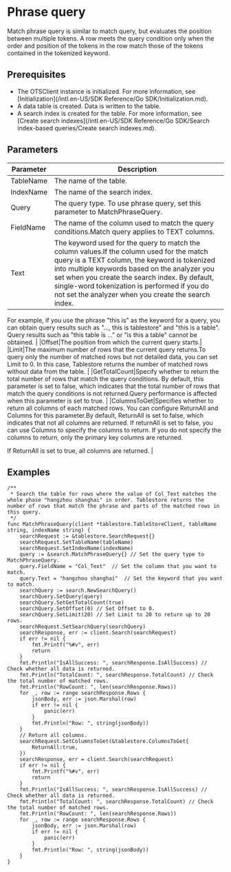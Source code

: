 # Phrase query

Match phrase query is similar to match query, but evaluates the position between multiple tokens. A row meets the query condition only when the order and position of the tokens in the row match those of the tokens contained in the tokenized keyword.

## Prerequisites

-   The OTSClient instance is initialized. For more information, see [Initialization](/intl.en-US/SDK Reference/Go SDK/Initialization.md).
-   A data table is created. Data is written to the table.
-   A search index is created for the table. For more information, see [Create search indexes](/intl.en-US/SDK Reference/Go SDK/Search index-based queries/Create search indexes.md).

## Parameters

|Parameter|Description|
|---------|-----------|
|TableName|The name of the table.|
|IndexName|The name of the search index.|
|Query|The query type. To use phrase query, set this parameter to MatchPhraseQuery.|
|FieldName|The name of the column used to match the query conditions.Match query applies to TEXT columns. |
|Text|The keyword used for the query to match the column values.If the column used for the match query is a TEXT column, the keyword is tokenized into multiple keywords based on the analyzer you set when you create the search index. By default, single-word tokenization is performed if you do not set the analyzer when you create the search index.

For example, if you use the phrase "this is" as the keyword for a query, you can obtain query results such as "..., this is tablestore" and "this is a table". Query results such as "this table is ..." or "is this a table" cannot be obtained. |
|Offset|The position from which the current query starts.|
|Limit|The maximum number of rows that the current query returns.To query only the number of matched rows but not detailed data, you can set Limit to 0. In this case, Tablestore returns the number of matched rows without data from the table. |
|GetTotalCount|Specify whether to return the total number of rows that match the query conditions. By default, this parameter is set to false, which indicates that the total number of rows that match the query conditions is not returned.Query performance is affected when this parameter is set to true. |
|ColumnsToGet|Specifies whether to return all columns of each matched rows. You can configure ReturnAll and Columns for this parameter.By default, ReturnAll is set to false, which indicates that not all columns are returned. If returnAll is set to false, you can use Columns to specify the columns to return. If you do not specify the columns to return, only the primary key columns are returned.

If ReturnAll is set to true, all columns are returned. |

## Examples

```
/**
 * Search the table for rows where the value of Col_Text matches the whole phase "hangzhou shanghai" in order. Tablestore returns the number of rows that match the phrase and parts of the matched rows in this query.
 */
func MatchPhraseQuery(client *tablestore.TableStoreClient, tableName string, indexName string) {
    searchRequest := &tablestore.SearchRequest{}
    searchRequest.SetTableName(tableName)
    searchRequest.SetIndexName(indexName)
    query := &search.MatchPhraseQuery{} // Set the query type to MatchPhraseQuery.
    query.FieldName = "Col_Text"  // Set the column that you want to match.
    query.Text = "hangzhou shanghai"  // Set the keyword that you want to match.
    searchQuery := search.NewSearchQuery()
    searchQuery.SetQuery(query)
    searchQuery.SetGetTotalCount(true) 
    searchQuery.SetOffset(0) // Set Offset to 0.
    searchQuery.SetLimit(20) // Set Limit to 20 to return up to 20 rows.
    searchRequest.SetSearchQuery(searchQuery)
    searchResponse, err := client.Search(searchRequest)
    if err != nil {
        fmt.Printf("%#v", err)
        return
    }
    fmt.Println("IsAllSuccess: ", searchResponse.IsAllSuccess) // Check whether all data is returned.
    fmt.Println("TotalCount: ", searchResponse.TotalCount) // Check the total number of matched rows.
    fmt.Println("RowCount: ", len(searchResponse.Rows))
    for _, row := range searchResponse.Rows {
        jsonBody, err := json.Marshal(row)
        if err != nil {
            panic(err)
        }
        fmt.Println("Row: ", string(jsonBody))
    }
    // Return all columns.
    searchRequest.SetColumnsToGet(&tablestore.ColumnsToGet{
        ReturnAll:true,
    })
    searchResponse, err = client.Search(searchRequest)
    if err != nil {
        fmt.Printf("%#v", err)
        return
    }
    fmt.Println("IsAllSuccess: ", searchResponse.IsAllSuccess) // Check whether all data is returned.
    fmt.Println("TotalCount: ", searchResponse.TotalCount) // Check the total number of matched rows.
    fmt.Println("RowCount: ", len(searchResponse.Rows))
    for _, row := range searchResponse.Rows {
        jsonBody, err := json.Marshal(row)
        if err != nil {
            panic(err)
        }
        fmt.Println("Row: ", string(jsonBody))
    }
}
```

